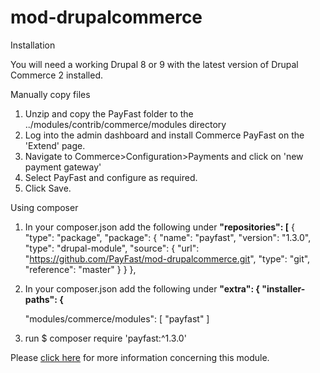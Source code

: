 # mod-drupalcommerce

Installation

You will need a working Drupal 8 or 9 with the latest version of Drupal Commerce 2 installed.

Manually copy files

1. Unzip and copy the PayFast folder to the ../modules/contrib/commerce/modules directory
2. Log into the admin dashboard and install Commerce PayFast on the 'Extend' page.
3. Navigate to Commerce>Configuration>Payments and click on 'new payment gateway'
4. Select PayFast and configure as required.
5. Click Save.

Using composer

1. In your composer.json add the following under **"repositories": [** 
    { "type": "package", "package": { "name": "payfast", "version": "1.3.0", "type": "drupal-module", "source": { "url": "https://github.com/PayFast/mod-drupalcommerce.git", "type": "git", "reference": "master" } } },

2. In your composer.json add the following under **"extra": { "installer-paths": {**  
    
    "modules/commerce/modules": [ "payfast" ]

3. run $ composer require 'payfast:^1.3.0'

Please [click here](https://payfast.io/integration/shopping-carts/drupal-commerce/) for more information concerning this module.
